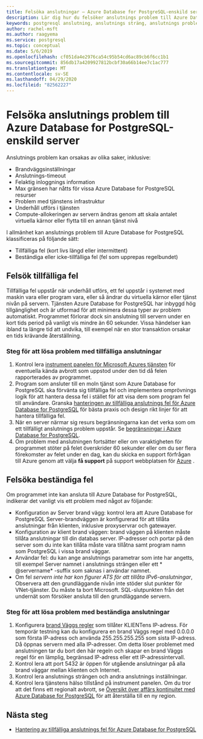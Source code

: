 ```yaml
---
title: Felsöka anslutningar – Azure Database for PostgreSQL-enskild server
description: Lär dig hur du felsöker anslutnings problem till Azure Database for PostgreSQL-enskild server.
keywords: postgresql anslutning, anslutnings sträng, anslutnings problem, tillfälligt fel, anslutnings fel
author: rachel-msft
ms.author: raagyema
ms.service: postgresql
ms.topic: conceptual
ms.date: 5/6/2019
ms.openlocfilehash: cf051da4e2976ca54c95b54cd6ac89cb6f6cc1b1
ms.sourcegitcommit: 856db17a4209927812bcbf30a66b14ee7c1ac777
ms.translationtype: MT
ms.contentlocale: sv-SE
ms.lasthandoff: 04/29/2020
ms.locfileid: "82562227"
---
```

# <a name="troubleshoot-connection-issues-to-azure-database-for-postgresql---single-server"></a>Felsöka anslutnings problem till Azure Database for PostgreSQL-enskild server

Anslutnings problem kan orsakas av olika saker, inklusive:

* Brandväggsinställningar
* Anslutnings-timeout
* Felaktig inloggnings information
* Max gränsen har nåtts för vissa Azure Database for PostgreSQL resurser
* Problem med tjänstens infrastruktur
* Underhåll utförs i tjänsten
* Compute-allokeringen av servern ändras genom att skala antalet virtuella kärnor eller flytta till en annan tjänst nivå

I allmänhet kan anslutnings problem till Azure Database for PostgreSQL klassificeras på följande sätt:

* Tillfälliga fel (kort livs längd eller intermittent)
* Beständiga eller icke-tillfälliga fel (fel som upprepas regelbundet)

## <a name="troubleshoot-transient-errors"></a>Felsök tillfälliga fel

Tillfälliga fel uppstår när underhåll utförs, ett fel uppstår i systemet med maskin vara eller program vara, eller så ändrar du virtuella kärnor eller tjänst nivån på servern. Tjänsten Azure Database for PostgreSQL har inbyggd hög tillgänglighet och är utformad för att minimera dessa typer av problem automatiskt. Programmet förlorar dock sin anslutning till servern under en kort tids period på vanligt vis mindre än 60 sekunder. Vissa händelser kan ibland ta längre tid att undvika, till exempel när en stor transaktion orsakar en tids krävande återställning.

### <a name="steps-to-resolve-transient-connectivity-issues"></a>Steg för att lösa problem med tillfälliga anslutningar

1. Kontrol lera [instrument panelen för Microsoft Azures tjänsten](https://azure.microsoft.com/status) för eventuella kända avbrott som uppstod under den tid då felen rapporterades av programmet.
2. Program som ansluter till en moln tjänst som Azure Database for PostgreSQL ska förvänta sig tillfälliga fel och implementera omprövnings logik för att hantera dessa fel i stället för att visa dem som program fel till användare. Granska [hanteringen av tillfälliga anslutnings fel för Azure Database for PostgreSQL](concepts-connectivity.md) för bästa praxis och design rikt linjer för att hantera tillfälliga fel.
3. När en server närmar sig resurs begränsningarna kan det verka som om ett tillfälligt anslutnings problem uppstår. Se [begränsningar i Azure Database for PostgreSQL](concepts-limits.md).
4. Om problem med anslutningen fortsätter eller om varaktigheten för programmet stöter på felet överskrider 60 sekunder eller om du ser flera förekomster av felet under en dag, kan du skicka en support förfrågan till Azure genom att välja **få support** på support webbplatsen för [Azure](https://azure.microsoft.com/support/options) .

## <a name="troubleshoot-persistent-errors"></a>Felsöka beständiga fel

Om programmet inte kan ansluta till Azure Database for PostgreSQL, indikerar det vanligt vis ett problem med något av följande:

* Konfiguration av Server brand vägg: kontrol lera att Azure Database for PostgreSQL Server-brandväggen är konfigurerad för att tillåta anslutningar från klienten, inklusive proxyservrar och gatewayer.
* Konfiguration av klient brand väggen: brand väggen på klienten måste tillåta anslutningar till din databas server. IP-adresser och portar på den server som du inte kan tillåta måste vara tillåtna samt program namn som PostgreSQL i vissa brand väggar.
* Användar fel: du kan ange anslutnings parametrar som inte har angetts, till exempel Server namnet i anslutnings strängen eller ett * \@servername* -suffix som saknas i användar namnet.
* Om fel _servern inte har kon figurer ATS för att tillåta IPv6-anslutningar_, Observera att den grundläggande nivån inte stöder slut punkter för VNet-tjänster. Du måste ta bort Microsoft. SQL-slutpunkten från det undernät som försöker ansluta till den grundläggande servern.

### <a name="steps-to-resolve-persistent-connectivity-issues"></a>Steg för att lösa problem med beständiga anslutningar

1. Konfigurera [brand Väggs regler](howto-manage-firewall-using-portal.md) som tillåter KLIENTens IP-adress. För temporär testning kan du konfigurera en brand Väggs regel med 0.0.0.0 som första IP-adress och använda 255.255.255.255 som sista IP-adress. Då öppnas servern med alla IP-adresser. Om detta löser problemet med anslutningen tar du bort den här regeln och skapar en brand Väggs regel för en lämplig, begränsad IP-adress eller ett IP-adressintervall.
2. Kontrol lera att port 5432 är öppen för utgående anslutningar på alla brand väggar mellan klienten och Internet.
3. Kontrol lera anslutnings strängen och andra anslutnings inställningar.
4. Kontrol lera tjänstens hälso tillstånd på instrument panelen. Om du tror att det finns ett regionalt avbrott, se [Översikt över affärs kontinuitet med Azure Database for PostgreSQL](concepts-business-continuity.md) för att återställa till en ny region.

## <a name="next-steps"></a>Nästa steg

* [Hantering av tillfälliga anslutnings fel för Azure Database for PostgreSQL](concepts-connectivity.md)

